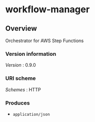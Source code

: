 # workflow-manager


<a name="overview"></a>
## Overview
Orchestrator for AWS Step Functions


### Version information
*Version* : 0.9.0


### URI scheme
*Schemes* : HTTP


### Produces

* `application/json`
